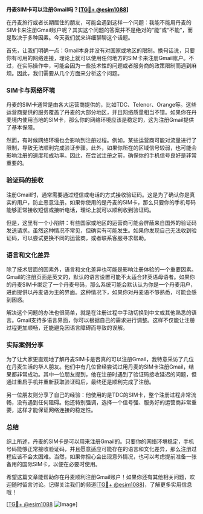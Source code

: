 **丹麦SIM卡可以注册Gmail吗？[[TG💪+ @esim1088](https://t.me/s/esim1088)]**

在丹麦旅行或者长期居住的朋友，可能会遇到这样一个问题：我能不能用丹麦的SIM卡来注册Gmail账户呢？其实这个问题的答案并不是绝对的“能”或“不能”，而是取决于多种因素。今天我们就来详细聊聊这个话题。

首先，让我们明确一点：Gmail本身并没有对国家或地区的限制。换句话说，只要你有可用的网络连接，理论上就可以使用任何地方的SIM卡来注册Gmail账户。不过，在实际操作中，可能会因为一些技术性的问题或者服务商的政策限制而遇到麻烦。因此，我们需要从几个方面来分析这个问题。

### SIM卡与网络环境

丹麦的SIM卡通常是由各大运营商提供的，比如TDC、Telenor、Orange等。这些运营商提供的服务覆盖了丹麦的大部分地区，并且网络质量相当不错。如果你在丹麦境内使用当地的SIM卡，那么你的网络环境应该是稳定的，这为注册Gmail提供了基本保障。

然而，有时候网络环境也会影响到注册过程。例如，某些运营商可能对流量进行了限制，导致无法顺利完成验证步骤。此外，如果你所在的区域信号较弱，也可能会影响注册的速度和成功率。因此，在尝试注册之前，确保你的手机信号良好是非常重要的。

### 验证码的接收

注册Gmail时，通常需要通过短信或电话的方式接收验证码。这是为了确认你是真实的用户，防止恶意注册。如果你使用的是丹麦的SIM卡，那么只要你的手机号码能够正常接收短信或接听电话，理论上就可以顺利收到验证码。

但是，这里有一个小陷阱：有些国家或地区的运营商可能会屏蔽来自国外的验证码发送请求。虽然这种情况不常见，但确实有可能发生。如果你发现自己无法收到验证码，可以尝试更换不同的运营商，或者联系客服寻求帮助。

### 语言和文化差异

除了技术层面的因素外，语言和文化差异也可能是影响注册体验的一个重要因素。Gmail的注册页面是英文的，默认的语言设置可能不太适合非英语母语者。如果你的丹麦SIM卡绑定了一个丹麦号码，那么系统可能会默认认为你是一个丹麦用户，进而提供以丹麦语为主的界面。这种情况下，如果你对丹麦语不够熟悉，可能会感到困惑。

解决这个问题的办法也很简单，就是在注册过程中手动切换到中文或其他熟悉的语言。Gmail支持多语言界面，你可以根据自己的需求进行调整。这样不仅能让注册过程更加顺畅，还能避免因语言障碍而导致的误解。

### 实际案例分享

为了让大家更直观地了解丹麦SIM卡是否真的可以注册Gmail，我特意采访了几位在丹麦生活的华人朋友。他们中有几位曾经尝试过用丹麦的SIM卡注册Gmail，结果都非常成功。其中一位朋友提到，他在注册时遇到了验证码接收延迟的问题，但通过重启手机并重新获取验证码后，最终还是顺利完成了注册。

另一位朋友则分享了自己的经验：他使用的是TDC的SIM卡，整个注册过程非常流畅，没有遇到任何阻碍。他还特别强调，选择一个信号强、服务好的运营商非常重要，这样才能保证网络连接的稳定性。

### 总结

综上所述，丹麦的SIM卡是可以用来注册Gmail的。只要你的网络环境稳定，手机号码能够正常接收验证码，并且愿意适应可能存在的语言和文化差异，那么注册过程应该不会太困难。当然，如果你担心会出现意外情况，也可以考虑提前准备一张备用的国际SIM卡，以便在必要时使用。

希望这篇文章能帮助你在丹麦顺利注册Gmail账户！如果你还有其他相关问题，欢迎随时留言讨论。记得关注我们的频道[[TG💪+ @esim1088](https://t.me/s/esim1088)]，了解更多实用信息哦！

[[TG💪+ @esim1088](https://t.me/s/esim1088) ![Image](https://i.postimg.cc/4NQfJmqS/Snipaste-2025-05-13-00-14-12.png)]